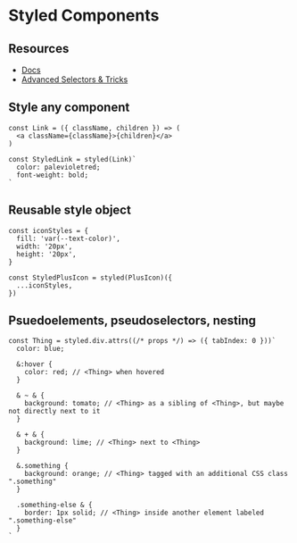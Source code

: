 # Styled Components

## Resources

- [Docs](https://styled-components.com/docs)
- [Advanced Selectors & Tricks](https://paulie.dev/posts/2020/08/styled-components-style-objects/)

## Style any component

```tsx
const Link = ({ className, children }) => (
  <a className={className}>{children}</a>
)

const StyledLink = styled(Link)`
  color: palevioletred;
  font-weight: bold;
`
```

## Reusable style object

```tsx
const iconStyles = {
  fill: 'var(--text-color)',
  width: '20px',
  height: '20px',
}

const StyledPlusIcon = styled(PlusIcon)({
  ...iconStyles,
})
```

## Psuedoelements, pseudoselectors, nesting

```tsx
const Thing = styled.div.attrs((/* props */) => ({ tabIndex: 0 }))`
  color: blue;

  &:hover {
    color: red; // <Thing> when hovered
  }

  & ~ & {
    background: tomato; // <Thing> as a sibling of <Thing>, but maybe not directly next to it
  }

  & + & {
    background: lime; // <Thing> next to <Thing>
  }

  &.something {
    background: orange; // <Thing> tagged with an additional CSS class ".something"
  }

  .something-else & {
    border: 1px solid; // <Thing> inside another element labeled ".something-else"
  }
`
```

